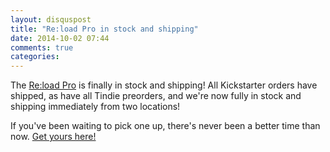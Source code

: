 ```yaml
---
layout: disquspost
title: "Re:load Pro in stock and shipping"
date: 2014-10-02 07:44
comments: true
categories: 
---
```


The [Re:load Pro](https://www.tindie.com/stores/arachnidlabs/reload-pro/) is
finally in stock and shipping! All Kickstarter orders have shipped, as have all
Tindie preorders, and we're now fully in stock and shipping immediately from
two locations!

If you've been waiting to pick one up, there's never been a better time than now.
[Get yours here!](https://www.tindie.com/stores/arachnidlabs/reload-pro/)
